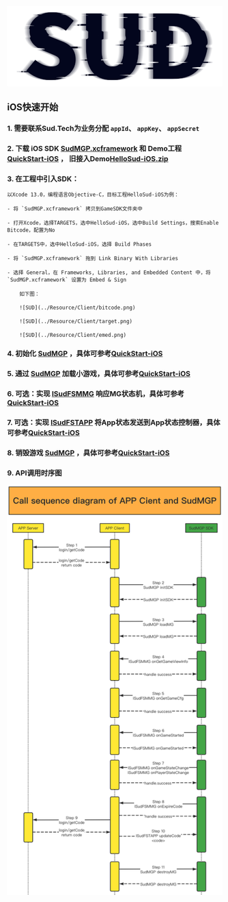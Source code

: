 #

![SUD](../Resource/logo.png)

## iOS快速开始

### 1. 需要联系Sud.Tech为业务分配 `appId`、 `appKey`、 `appSecret`

### 2. 下载 iOS SDK [SudMGP.xcframework](https://github.com/SudTechnology/sud-mgp-ios/releases) 和 Demo工程 [QuickStart-iOS](https://github.com/SudTechnology/hello-sud-plus-ios/tree/master/project/QuickStart) ， 旧接入Demo[HelloSud-iOS.zip](https://github.com/SudTechnology/hello-sud-ios/releases)

### 3. 在工程中引入SDK：

    以Xcode 13.0，编程语言Objective-C，目标工程HelloSud-iOS为例：

    - 将 `SudMGP.xcframework` 拷贝到GameSDK文件夹中

    - 打开Xcode，选择TARGETS，选中HelloSud-iOS，选中Build Settings，搜索Enable Bitcode，配置为No

    - 在TARGETS中，选中HelloSud-iOS，选择 Build Phases

    - 将 `SudMGP.xcframework` 拖到 Link Binary With Libraries

    - 选择 General，在 Frameworks, Libraries, and Embedded Content 中，将 `SudMGP.xcframework` 设置为 Embed & Sign

        如下图：

        ![SUD](../Resource/Client/bitcode.png)

        ![SUD](../Resource/Client/target.png)

        ![SUD](../Resource/Client/emed.png)

### 4. 初始化 [SudMGP](./API/SudMGP.md) ，具体可参考[QuickStart-iOS](https://github.com/SudTechnology/hello-sud-plus-ios/tree/master/project/QuickStart)

### 5. 通过 [SudMGP](API/SudMGP.md) 加载小游戏，具体可参考[QuickStart-iOS](https://github.com/SudTechnology/hello-sud-plus-ios/tree/master/project/QuickStart)

### 6. 可选：实现 [ISudFSMMG](API/ISudFSMMG.md) 响应MG状态机，具体可参考[QuickStart-iOS](https://github.com/SudTechnology/hello-sud-plus-ios/tree/master/project/QuickStart)

### 7. 可选：实现 [ISudFSTAPP](API/ISudFSTAPP.md) 将App状态发送到App状态控制器，具体可参考[QuickStart-iOS](https://github.com/SudTechnology/hello-sud-plus-ios/tree/master/project/QuickStart)

### 8. 销毁游戏 [SudMGP](API/SudMGP.md) ，具体可参考[QuickStart-iOS](https://github.com/SudTechnology/hello-sud-plus-ios/tree/master/project/QuickStart)

### 9. API调用时序图

![api](../Resource/Client/sdk_api_sd.png)
   

